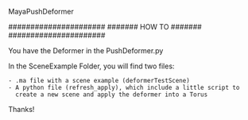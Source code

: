 
MayaPushDeformer

######################
####### HOW TO #######
######################

You have the Deformer in the PushDeformer.py

In the SceneExample Folder, you will find two files:

    - .ma file with a scene example (deformerTestScene)
    - A python file (refresh_apply), which include a little script to 
      create a new scene and apply the deformer into a Torus

Thanks!
